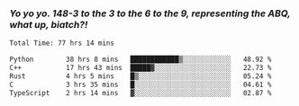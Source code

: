 ### ***Yo yo yo. 148-3 to the 3 to the 6 to the 9, representing the ABQ, what up, biatch?!***

<!--START_SECTION:waka-->

```txt
Total Time: 77 hrs 14 mins

Python        38 hrs 8 mins   ████████████▒░░░░░░░░░░░░   48.92 %
C++           17 hrs 43 mins  █████▓░░░░░░░░░░░░░░░░░░░   22.73 %
Rust          4 hrs 5 mins    █▒░░░░░░░░░░░░░░░░░░░░░░░   05.24 %
C             3 hrs 35 mins   █░░░░░░░░░░░░░░░░░░░░░░░░   04.61 %
TypeScript    2 hrs 14 mins   ▓░░░░░░░░░░░░░░░░░░░░░░░░   02.87 %
```

<!--END_SECTION:waka-->

<!--
**AJMC2002/AJMC2002** is a ✨ _special_ ✨ repository because its `README.md` (this file) appears on your GitHub profile.

Here are some ideas to get you started:

- 🔭 I’m currently working on ...
- 🌱 I’m currently learning ...
- 👯 I’m looking to collaborate on ...
- 🤔 I’m looking for help with ...
- 💬 Ask me about ...
- 📫 How to reach me: ...
- 😄 Pronouns: ...
- ⚡ Fun fact: ...
-->
